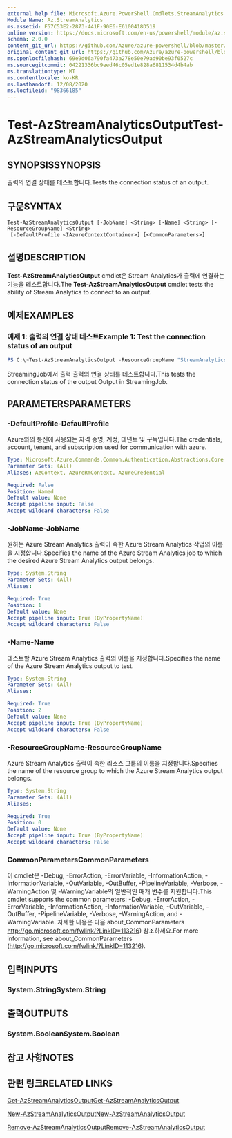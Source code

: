```yaml
---
external help file: Microsoft.Azure.PowerShell.Cmdlets.StreamAnalytics.dll-Help.xml
Module Name: Az.StreamAnalytics
ms.assetid: F57C53E2-2873-441F-90E6-E6100418D519
online version: https://docs.microsoft.com/en-us/powershell/module/az.streamanalytics/test-azstreamanalyticsoutput
schema: 2.0.0
content_git_url: https://github.com/Azure/azure-powershell/blob/master/src/StreamAnalytics/StreamAnalytics/help/Test-AzStreamAnalyticsOutput.md
original_content_git_url: https://github.com/Azure/azure-powershell/blob/master/src/StreamAnalytics/StreamAnalytics/help/Test-AzStreamAnalyticsOutput.md
ms.openlocfilehash: 69e9d06a790fa473a278e50e79ad90be93f0527c
ms.sourcegitcommit: 04221336bc9eed46c05ed1e828a6811534d4b4ab
ms.translationtype: MT
ms.contentlocale: ko-KR
ms.lasthandoff: 12/08/2020
ms.locfileid: "98366185"
---
```

# <span data-ttu-id="aa35d-101">Test-AzStreamAnalyticsOutput</span><span class="sxs-lookup"><span data-stu-id="aa35d-101">Test-AzStreamAnalyticsOutput</span></span>

## <span data-ttu-id="aa35d-102">SYNOPSIS</span><span class="sxs-lookup"><span data-stu-id="aa35d-102">SYNOPSIS</span></span>
<span data-ttu-id="aa35d-103">출력의 연결 상태를 테스트합니다.</span><span class="sxs-lookup"><span data-stu-id="aa35d-103">Tests the connection status of an output.</span></span>

## <span data-ttu-id="aa35d-104">구문</span><span class="sxs-lookup"><span data-stu-id="aa35d-104">SYNTAX</span></span>

```
Test-AzStreamAnalyticsOutput [-JobName] <String> [-Name] <String> [-ResourceGroupName] <String>
 [-DefaultProfile <IAzureContextContainer>] [<CommonParameters>]
```

## <span data-ttu-id="aa35d-105">설명</span><span class="sxs-lookup"><span data-stu-id="aa35d-105">DESCRIPTION</span></span>
<span data-ttu-id="aa35d-106">**Test-AzStreamAnalyticsOutput** cmdlet은 Stream Analytics가 출력에 연결하는 기능을 테스트합니다.</span><span class="sxs-lookup"><span data-stu-id="aa35d-106">The **Test-AzStreamAnalyticsOutput** cmdlet tests the ability of Stream Analytics to connect to an output.</span></span>

## <span data-ttu-id="aa35d-107">예제</span><span class="sxs-lookup"><span data-stu-id="aa35d-107">EXAMPLES</span></span>

### <span data-ttu-id="aa35d-108">예제 1: 출력의 연결 상태 테스트</span><span class="sxs-lookup"><span data-stu-id="aa35d-108">Example 1: Test the connection status of an output</span></span>
```powershell
PS C:\>Test-AzStreamAnalyticsOutput -ResourceGroupName "StreamAnalytics-Default-West-US" -JobName "StreamingJob" -Name "Output"
```

<span data-ttu-id="aa35d-109">StreamingJob에서 출력 출력의 연결 상태를 테스트합니다.</span><span class="sxs-lookup"><span data-stu-id="aa35d-109">This tests the connection status of the output Output in StreamingJob.</span></span>

## <span data-ttu-id="aa35d-110">PARAMETERS</span><span class="sxs-lookup"><span data-stu-id="aa35d-110">PARAMETERS</span></span>

### <span data-ttu-id="aa35d-111">-DefaultProfile</span><span class="sxs-lookup"><span data-stu-id="aa35d-111">-DefaultProfile</span></span>
<span data-ttu-id="aa35d-112">Azure와의 통신에 사용되는 자격 증명, 계정, 테넌트 및 구독입니다.</span><span class="sxs-lookup"><span data-stu-id="aa35d-112">The credentials, account, tenant, and subscription used for communication with azure.</span></span>

```yaml
Type: Microsoft.Azure.Commands.Common.Authentication.Abstractions.Core.IAzureContextContainer
Parameter Sets: (All)
Aliases: AzContext, AzureRmContext, AzureCredential

Required: False
Position: Named
Default value: None
Accept pipeline input: False
Accept wildcard characters: False
```

### <span data-ttu-id="aa35d-113">-JobName</span><span class="sxs-lookup"><span data-stu-id="aa35d-113">-JobName</span></span>
<span data-ttu-id="aa35d-114">원하는 Azure Stream Analytics 출력이 속한 Azure Stream Analytics 작업의 이름을 지정합니다.</span><span class="sxs-lookup"><span data-stu-id="aa35d-114">Specifies the name of the Azure Stream Analytics job to which the desired Azure Stream Analytics output belongs.</span></span>

```yaml
Type: System.String
Parameter Sets: (All)
Aliases:

Required: True
Position: 1
Default value: None
Accept pipeline input: True (ByPropertyName)
Accept wildcard characters: False
```

### <span data-ttu-id="aa35d-115">-Name</span><span class="sxs-lookup"><span data-stu-id="aa35d-115">-Name</span></span>
<span data-ttu-id="aa35d-116">테스트할 Azure Stream Analytics 출력의 이름을 지정합니다.</span><span class="sxs-lookup"><span data-stu-id="aa35d-116">Specifies the name of the Azure Stream Analytics output to test.</span></span>

```yaml
Type: System.String
Parameter Sets: (All)
Aliases:

Required: True
Position: 2
Default value: None
Accept pipeline input: True (ByPropertyName)
Accept wildcard characters: False
```

### <span data-ttu-id="aa35d-117">-ResourceGroupName</span><span class="sxs-lookup"><span data-stu-id="aa35d-117">-ResourceGroupName</span></span>
<span data-ttu-id="aa35d-118">Azure Stream Analytics 출력이 속한 리소스 그룹의 이름을 지정합니다.</span><span class="sxs-lookup"><span data-stu-id="aa35d-118">Specifies the name of the resource group to which the Azure Stream Analytics output belongs.</span></span>

```yaml
Type: System.String
Parameter Sets: (All)
Aliases:

Required: True
Position: 0
Default value: None
Accept pipeline input: True (ByPropertyName)
Accept wildcard characters: False
```

### <span data-ttu-id="aa35d-119">CommonParameters</span><span class="sxs-lookup"><span data-stu-id="aa35d-119">CommonParameters</span></span>
<span data-ttu-id="aa35d-120">이 cmdlet은 -Debug, -ErrorAction, -ErrorVariable, -InformationAction, -InformationVariable, -OutVariable, -OutBuffer, -PipelineVariable, -Verbose, -WarningAction 및 -WarningVariable의 일반적인 매개 변수를 지원합니다.</span><span class="sxs-lookup"><span data-stu-id="aa35d-120">This cmdlet supports the common parameters: -Debug, -ErrorAction, -ErrorVariable, -InformationAction, -InformationVariable, -OutVariable, -OutBuffer, -PipelineVariable, -Verbose, -WarningAction, and -WarningVariable.</span></span> <span data-ttu-id="aa35d-121">자세한 내용은 다음 about_CommonParameters http://go.microsoft.com/fwlink/?LinkID=113216) 참조하세요.</span><span class="sxs-lookup"><span data-stu-id="aa35d-121">For more information, see about_CommonParameters (http://go.microsoft.com/fwlink/?LinkID=113216).</span></span>

## <span data-ttu-id="aa35d-122">입력</span><span class="sxs-lookup"><span data-stu-id="aa35d-122">INPUTS</span></span>

### <span data-ttu-id="aa35d-123">System.String</span><span class="sxs-lookup"><span data-stu-id="aa35d-123">System.String</span></span>

## <span data-ttu-id="aa35d-124">출력</span><span class="sxs-lookup"><span data-stu-id="aa35d-124">OUTPUTS</span></span>

### <span data-ttu-id="aa35d-125">System.Boolean</span><span class="sxs-lookup"><span data-stu-id="aa35d-125">System.Boolean</span></span>

## <span data-ttu-id="aa35d-126">참고 사항</span><span class="sxs-lookup"><span data-stu-id="aa35d-126">NOTES</span></span>

## <span data-ttu-id="aa35d-127">관련 링크</span><span class="sxs-lookup"><span data-stu-id="aa35d-127">RELATED LINKS</span></span>

[<span data-ttu-id="aa35d-128">Get-AzStreamAnalyticsOutput</span><span class="sxs-lookup"><span data-stu-id="aa35d-128">Get-AzStreamAnalyticsOutput</span></span>](./Get-AzStreamAnalyticsOutput.md)

[<span data-ttu-id="aa35d-129">New-AzStreamAnalyticsOutput</span><span class="sxs-lookup"><span data-stu-id="aa35d-129">New-AzStreamAnalyticsOutput</span></span>](./New-AzStreamAnalyticsOutput.md)

[<span data-ttu-id="aa35d-130">Remove-AzStreamAnalyticsOutput</span><span class="sxs-lookup"><span data-stu-id="aa35d-130">Remove-AzStreamAnalyticsOutput</span></span>](./Remove-AzStreamAnalyticsOutput.md)


